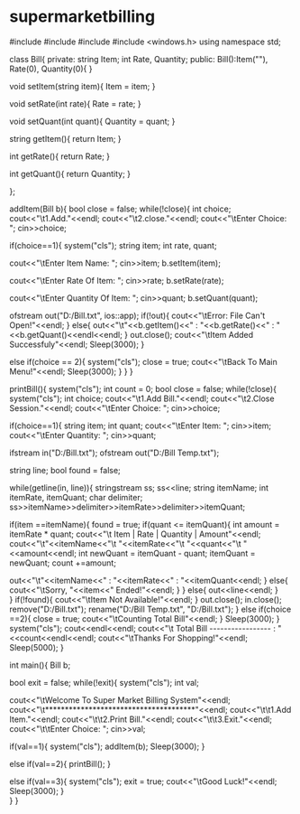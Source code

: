 # supermarketbilling
#include <iostream>
#include <fstream>
#include <sstream>
#include <windows.h>
using namespace std;

class Bill{
private:
 string Item;
 int Rate, Quantity;
public:
 Bill():Item(""), Rate(0), Quantity(0){ }
 
 void setItem(string item){
 Item = item;
 }
 
void setRate(int rate){
 Rate = rate;
}

void setQuant(int quant){
 Quantity = quant;
}

string getItem(){
return Item;
}

int getRate(){
 return Rate;
}

int getQuant(){
 return Quantity;
}

};

addItem(Bill b){
bool close = false;
while(!close){
	int choice;
cout<<"\t1.Add."<<endl;
cout<<"\t2.close."<<endl;
cout<<"\tEnter Choice: ";
cin>>choice;

if(choice==1){
	system("cls");
string item;
int rate, quant;

cout<<"\tEnter Item Name: ";
cin>>item;
b.setItem(item);

cout<<"\tEnter Rate Of Item: ";
cin>>rate;
b.setRate(rate);

cout<<"\tEnter Quantity Of Item: ";
cin>>quant;
b.setQuant(quant);

ofstream out("D:/Bill.txt", ios::app);
if(!out){
	cout<<"\tError: File Can't Open!"<<endl;
}
else{
out<<"\t"<<b.getItem()<<" : "<<b.getRate()<<" : "<<b.getQuant()<<endl<<endl;
}
out.close();
cout<<"\tItem Added Successfuly"<<endl;
Sleep(3000);
}

else if(choice == 2){
	system("cls");
close = true;
cout<<"\tBack To Main Menu!"<<endl;
Sleep(3000);
}
}
}

printBill(){
	system("cls");
int count = 0;
bool close = false;
while(!close){
system("cls");
int choice;
cout<<"\t1.Add Bill."<<endl;
cout<<"\t2.Close Session."<<endl;
cout<<"\tEnter Choice: ";
cin>>choice;

if(choice==1){
string item;
int quant;
cout<<"\tEnter Item: ";
cin>>item;
cout<<"\tEnter Quantity: ";
cin>>quant;

ifstream in("D:/Bill.txt");
ofstream out("D:/Bill Temp.txt");

string line;
bool found = false;

while(getline(in, line)){
stringstream ss;
ss<<line;
string itemName;
int itemRate, itemQuant;
char delimiter;
ss>>itemName>>delimiter>>itemRate>>delimiter>>itemQuant;

if(item ==itemName){
found = true;
if(quant <= itemQuant){
int amount = itemRate * quant;
cout<<"\t Item | Rate | Quantity | Amount"<<endl;
cout<<"\t"<<itemName<<"\t "<<itemRate<<"\t "<<quant<<"\t "<<amount<<endl;
int newQuant = itemQuant - quant;
itemQuant = newQuant;
count +=amount;

out<<"\t"<<itemName<<" : "<<itemRate<<" : "<<itemQuant<<endl;
}
else{
cout<<"\tSorry, "<<item<<" Ended!"<<endl;
}
}
else{
out<<line<<endl;
}	
}
if(!found){
cout<<"\tItem Not Available!"<<endl;
}
out.close();
in.close();
remove("D:/Bill.txt");
rename("D:/Bill Temp.txt", "D:/Bill.txt");
}
else if(choice ==2){
close = true;
cout<<"\tCounting Total Bill"<<endl;
}
Sleep(3000);
}
system("cls");
cout<<endl<<endl;
cout<<"\t Total Bill ----------------- : "<<count<<endl<<endl;
cout<<"\tThanks For Shopping!"<<endl;
Sleep(5000);
}

int main(){
Bill b;

bool exit = false;
while(!exit){
system("cls");
int val;

cout<<"\tWelcome To Super Market Billing System"<<endl;
cout<<"\t**************************************"<<endl;
cout<<"\t\t1.Add Item."<<endl;
cout<<"\t\t2.Print Bill."<<endl;
cout<<"\t\t3.Exit."<<endl;
cout<<"\t\tEnter Choice: ";
cin>>val;

if(val==1){
system("cls");
addItem(b);	
Sleep(3000);
}

else if(val==2){
printBill();
}

else if(val==3){
	system("cls");
exit = true;
cout<<"\tGood Luck!"<<endl;
Sleep(3000);
}	
}
}
